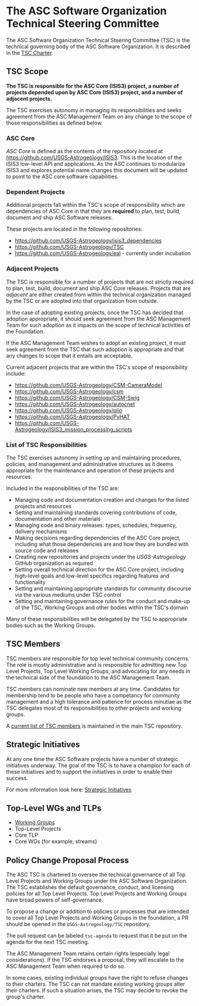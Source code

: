 # The ASC Software Organization Technical Steering Committee

The ASC Software Organization Technical Steering Committee (TSC) is the technical
governing body of the ASC Software Organization. It is described in the
[TSC Charter][].

## TSC Scope

**The TSC is responsible for the ASC Core (ISIS3) project, a number of projects
depended upon by ASC Core (ISIS3) project, and a number of adjacent projects.**

The TSC exercises autonomy in managing its responsibilities and seeks agreement
from the ASC Management Team on any change to the scope of those
responsibilities as defined below.

### ASC Core

*ASC Core* is defined as the contents of the repository located at
<https://github.com/USGS-Astrogeology/ISIS3>. This is the location of the ISIS3 low-level API and applications. As the ASC continues to modularize ISIS3 and explores potential name changes this document will be updated to point to the ASC core software capabilities.

### Dependent Projects

Additional projects fall within the TSC's scope of responsibility which are
dependencies of ASC Core in that they are **required** to plan, test, build,
document and ship ASC Software releases.

These projects are located in the following repositories:

* https://github.com/USGS-Astrogeology/isis3_dependencies
* https://github.com/USGS-Astrogeology/TSC
* https://github.com/USGS-Astrogeology/eal - currently under incubation

### Adjacent Projects

The TSC is responsible for a number of projects that are not strictly required
to plan, test, build, document and ship ASC Core releases. Projects that are
_adjacent_ are either created from within the technical organization managed by
the TSC or are adopted into that organization from outside.

In the case of adopting existing projects, once the TSC has decided that
adoption appropriate, it should seek agreement from the ASC Management Team
for such adoption as it impacts on the scope of technical activities of the
Foundation.

If the ASC Management Team wishes to adopt an existing project, it must
seek agreement from the TSC that such adoption is appropriate and that any
changes to scope that it entails are acceptable.

Current adjacent projects that are within the TSC's scope of responsibility
include:

* https://github.com/USGS-Astrogeology/CSM-CameraModel
* https://github.com/USGS-Astrogeology/csm
* https://github.com/USGS-Astrogeology/CSM-Swig
* https://github.com/USGS-Astrogeology/autocnet
* https://github.com/USGS-Astrogeology/plio
* https://github.com/USGS-Astrogeology/PyHAT
* https://github.com/USGS-Astrogeology/ISIS3_mission_processing_scripts

### List of TSC Responsibilities

The TSC exercises autonomy in setting up and maintaining procedures, policies,
and management and administrative structures as it deems appropriate for the
maintenance and operation of these projects and resources.

Included in the responsibilities of the TSC are:

* Managing code and documentation creation and changes for the listed projects
  and resources
* Setting and maintaining standards covering contributions of code,
  documentation and other materials
* Managing code and binary releases: types, schedules, frequency, delivery
  mechanisms
* Making decisions regarding dependencies of the ASC Core project,
  including what those dependencies are and how they are bundled with source
  code and releases
* Creating new repositories and projects under the _USGS-Astrogeology_ GitHub organization
  as required
* Setting overall technical direction for the ASC Core project, including
  high-level goals and low-level specifics regarding features and functionality
* Setting and maintaining appropriate standards for community discourse via the
  various mediums under TSC control
* Setting and maintaining governance rules for the conduct and make-up of the
  TSC, Working Groups and other bodies within the TSC's domain

Many of these responsibilities will be delegated by the TSC to appropriate
bodies such as the Working Groups.

## TSC Members

TSC members are responsible for top level technical community concerns. The role
is mostly administrative and is responsible for admitting new Top Level
Projects, Top Level Working Groups, and advocating for any needs in the
technical side of the foundation to the ASC Management Team.

TSC members can nominate new members at any time. Candidates for membership tend
to be people who have a competancy for community management and a high tolerance
and patience for process minutiae as the TSC delegates most of its responsibilities
to other projects and working groups.

A [current list of TSC members](https://github.com/USGS-Astrogeology/TSC/blob/master/Members.md)
is maintained in the main TSC repository.

## Strategic Initiatives

At any one time the ASC Software projects have a number of strategic initiatives
underway.  The goal of the TSC is to have a champion for each of these
initiatives and to support the initiatives in order to enable their
success.

For more information look here:
[Strategic Initiatives](https://github.com/USGS-Astrogeology/TSC/blob/master/Strategic-Initiatives.md)

## Top-Level WGs and TLPs

* [Working Groups](WORKING_GROUPS.md)
* Top-Level Projects
 * Core TLP
  * Core WGs (for example, streams)

## Policy Change Proposal Process

The ASC TSC is chartered to oversee the technical governance of all Top
Level Projects and Working Groups under the ASC Software Organization. The TSC
establishes the default governance, conduct, and licensing policies for all Top
Level Projects. Top Level Projects and Working Groups have broad powers of
self-governance.

To propose a change or addition to policies or processes that are intended to
cover all Top Level Projects and Working Groups in the foundation, a PR should
be opened in the `USGS-Astrogeology/TSC` repository.

The pull request can be labeled `tsc-agenda` to request that it be put on the
agenda for the next TSC meeting.

The ASC Management Team retains certain rights (especially
legal considerations). If the TSC endorses a proposal, they will escalate to the
ASC Management Team when required to do so.

In some cases, existing individual groups have the right to refuse changes to
their charters. The TSC can not mandate existing working groups alter their
charters. If such a situation arises, the TSC may decide to revoke the group's
charter.

[TSC Charter]: https://github.com/USGS-Astrogeology/TSC/blob/master/TSC-Charter.md
[Project Lifecycle.md]: ./Project-Lifecycle.md
